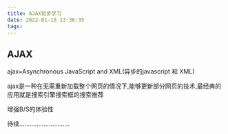 ```yaml
---
title: AJAX初步学习
date: 2022-01-16 13:36:35
tags:
---
```


## AJAX

ajax=Asynchronous JavaScript and XML(异步的javascript 和 XML)

ajax是一种在无需重新加载整个网页的情况下,能够更新部分网页的技术,最经典的应用就是搜索引擎搜索框的搜索推荐

增强B/S的体验性

待续.............................
